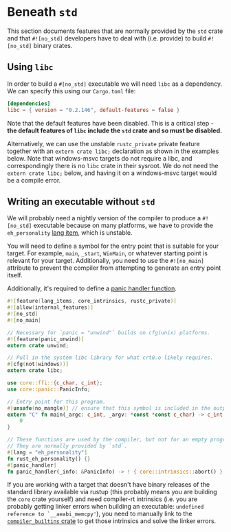 # Beneath `std`

This section documents features that are normally provided by the `std` crate and
that `#![no_std]` developers have to deal with (i.e. provide) to build
`#![no_std]` binary crates.

## Using `libc`

In order to build a `#[no_std]` executable we will need `libc` as a dependency.
We can specify this using our `Cargo.toml` file:

```toml
[dependencies]
libc = { version = "0.2.146", default-features = false }
```

Note that the default features have been disabled. This is a critical step -
**the default features of `libc` include the `std` crate and so must be
disabled.**

Alternatively, we can use the unstable `rustc_private` private feature together
with an `extern crate libc;` declaration as shown in the examples below. Note that
windows-msvc targets do not require a libc, and correspondingly there is no `libc`
crate in their sysroot. We do not need the `extern crate libc;` below, and having it
on a windows-msvc target would be a compile error.

## Writing an executable without `std`

We will probably need a nightly version of the compiler to produce
a `#![no_std]` executable because on many platforms, we have to provide the
`eh_personality` [lang item], which is unstable.

You will need to define a symbol for the entry point that is suitable for your target. For example, `main`, `_start`, `WinMain`, or whatever starting point is relevant for your target.
Additionally, you need to use the `#![no_main]` attribute to prevent the compiler from attempting to generate an entry point itself.

Additionally, it's required to define a [panic handler function](panic-handler.html).

```rust
#![feature(lang_items, core_intrinsics, rustc_private)]
#![allow(internal_features)]
#![no_std]
#![no_main]

// Necessary for `panic = "unwind"` builds on cfg(unix) platforms.
#![feature(panic_unwind)]
extern crate unwind;

// Pull in the system libc library for what crt0.o likely requires.
#[cfg(not(windows))]
extern crate libc;

use core::ffi::{c_char, c_int};
use core::panic::PanicInfo;

// Entry point for this program.
#[unsafe(no_mangle)] // ensure that this symbol is included in the output as `main`
extern "C" fn main(_argc: c_int, _argv: *const *const c_char) -> c_int {
    0
}

// These functions are used by the compiler, but not for an empty program like this.
// They are normally provided by `std`.
#[lang = "eh_personality"]
fn rust_eh_personality() {}
#[panic_handler]
fn panic_handler(_info: &PanicInfo) -> ! { core::intrinsics::abort() }
```

If you are working with a target that doesn't have binary releases of the
standard library available via rustup (this probably means you are building the
`core` crate yourself) and need compiler-rt intrinsics (i.e. you are probably
getting linker errors when building an executable:
``undefined reference to `__aeabi_memcpy'``), you need to manually link to the
[`compiler_builtins` crate] to get those intrinsics and solve the linker errors.

[`compiler_builtins` crate]: https://crates.io/crates/compiler_builtins
[lang item]: https://doc.rust-lang.org/nightly/unstable-book/language-features/lang-items.html
